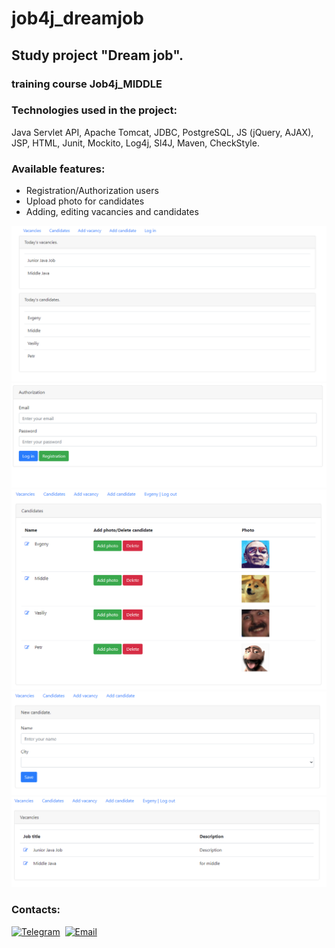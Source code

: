 # job4j_dreamjob



## Study project "Dream job".
### training course Job4j_MIDDLE


### Technologies used in the project:
Java Servlet API, Apache Tomcat, JDBC, PostgreSQL, JS (jQuery, AJAX), JSP, HTML, Junit, Mockito, Log4j, Sl4J, Maven, 
CheckStyle.

### Available features:
- Registration/Authorization users
- Upload photo for candidates
- Adding, editing vacancies and candidates

![alt text](https://github.com/BarmaleySPb/job4j_dreamjob/blob/master/src/main/java/dream/images/img_1.png)
![alt text](https://github.com/BarmaleySPb/job4j_dreamjob/blob/master/src/main/java/dream/images/img_2.png)
![alt text](https://github.com/BarmaleySPb/job4j_dreamjob/blob/master/src/main/java/dream/images/img_3.png)
![alt text](https://github.com/BarmaleySPb/job4j_dreamjob/blob/master/src/main/java/dream/images/img_4.png)
![alt text](https://github.com/BarmaleySPb/job4j_dreamjob/blob/master/src/main/java/dream/images/img_5.png)


### Contacts:
[![Telegram](https://img.shields.io/badge/-telegram-grey?style=flat&logo=telegram&logoColor=white)](https://t.me/Evgeny_Zakharov)&nbsp;
[![Email](https://img.shields.io/badge/@%20email-005FED?style=flat&logo=mail&logoColor=white)](mailto:e.g.zakharov@gmail.com)&nbsp;